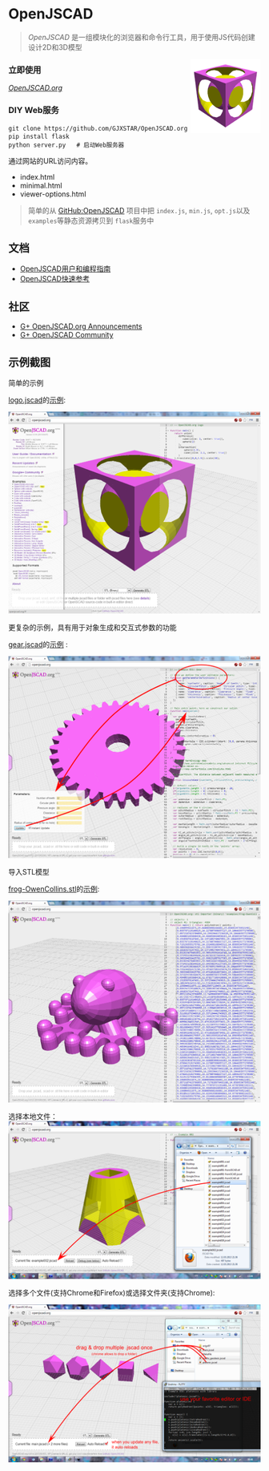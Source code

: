 # OpenJSCAD

>*OpenJSCAD* 是一组模块化的浏览器和命令行工具，用于使用JS代码创建设计2D和3D模型

<img src="https://github.com/jscad/OpenJSCAD.org/raw/master/docs/logo.png" width="140" align="right" alt="OpenJSCAD">

### 立即使用

 *[OpenJSCAD.org](http://openjscad.org)*

### DIY Web服务


```
git clone https://github.com/GJXSTAR/OpenJSCAD.org
pip install flask
python server.py   # 启动Web服务器
```
通过网站的URL访问内容。
  * index.html
  * minimal.html
  * viewer-options.html

> 简单的从 [GitHub:OpenJSCAD](https://github.com/jscad/OpenJSCAD.org)
项目中把 `index.js`, `min.js`, `opt.js`以及`examples`等静态资源拷贝到
`flask`服务中

## 文档

- [OpenJSCAD用户和编程指南](https://openjscad.org/dokuwiki/doku.php?id=start)
- [OpenJSCAD快速参考](https://openjscad.org/dokuwiki/doku.php?id=jscad_quick_reference)

## 社区

* [G+ OpenJSCAD.org Announcements](https://plus.google.com/communities/114958480887231067224)
* [G+ OpenJSCAD Community](https://plus.google.com/communities/114958480887231067224)


## 示例截图
简单的示例

[logo.jscad](static/examples/logo.jscad)的[示例](http://openjscad.org/#examples/logo.jscad):

![avatar](./static/docs/sshot-01.png)

更复杂的示例，具有用于对象生成和交互式参数的功能

[gear.jscad](static/examples/gear.jscad)的[示例](http://openjscad.org/#examples/gear.jscad) :

![avatar](./static/docs/sshot-03-illu.png)

导入STL模型

[frog-OwenCollins.stl](static/examples/frog-OwenCollins.stl)的[示例](http://openjscad.org/#examples/frog-OwenCollins.stl):

![avatar](./static/docs/sshot-04.png)

选择本地文件：
![avatar](./static/docs/sshot-05-illu.png)

选择多个文件(支持Chrome和Firefox)或选择文件夹(支持Chrome):

![avatar](./static/docs/sshot-06-illu.png)
